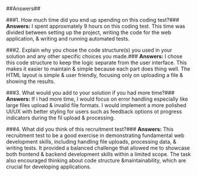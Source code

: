 ##Answers##

###1. How much time did you end up spending on this coding test?###
**Answers:** I spent approxmately 9 hours on this coding test. This time was divided between setting up the project, writing the code for the web application, & writing and running automated tests.

###2. Explain why you chose the code structure(s) you used in your solution and any other specific choices you made.###
**Answers:** I chose this code structure to keep the logic separate from the user interface. This makes it easier to maintain & simple because each part does thing well. The HTML layout is simple & user friendly, focusing only on uploading a file & showing the results.

###3. What would you add to your solution if you had more time?###
**Answers:** If i had more time, I would focus on error handling especially like large files upload & invalid file formats.
I would implement a more polished UI/UX with better styling for users such as feedback options ot progress indicators during the fil upload & processing.

###4. What did you think of this recruitment test?###
**Answers:** This recruitment test to be a good exercise in demonstrating fundamental web development skills, including handling file uploads, processing data, & writing tests. It provided a balanced challenge that allowed me to showcase both frontend & backend development skills within a limited scope. The task also encouraged thinking about code structure &maintainability, which are crucial for developing applications.



